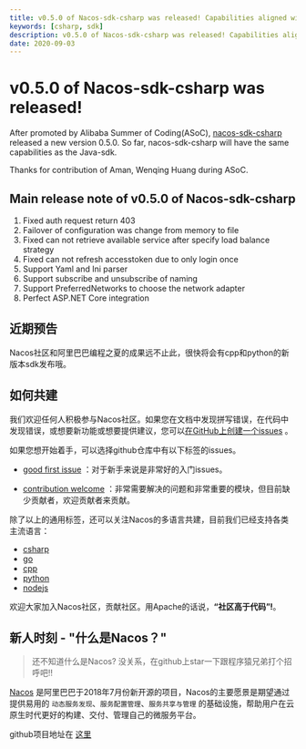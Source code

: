 ```yaml
---
title: v0.5.0 of Nacos-sdk-csharp was released! Capabilities aligned with Java SDK！
keywords: [csharp, sdk]
description: v0.5.0 of Nacos-sdk-csharp was released! Capabilities aligned with Java SDK!
date: 2020-09-03
---
```


# v0.5.0 of Nacos-sdk-csharp was released!

After promoted by Alibaba Summer of Coding(ASoC), [nacos-sdk-csharp](https://github.com/nacos-group/nacos-sdk-csharp) released a new version 0.5.0. So far, nacos-sdk-csharp will have the same capabilities as the Java-sdk.

Thanks for contribution of Aman, Wenqing Huang during ASoC.

## Main release note of v0.5.0 of Nacos-sdk-csharp

1. Fixed auth request return 403
2. Failover of configuration was change from memory to file
3. Fixed can not retrieve available service after specify load balance strategy
4. Fixed can not refresh accesstoken due to only login once
5. Support Yaml and Ini parser
6. Support subscribe and unsubscribe of naming
7. Support PreferredNetworks to choose the network adapter
8. Perfect ASP.NET Core integration

## 近期预告

Nacos社区和阿里巴巴编程之夏的成果远不止此，很快将会有cpp和python的新版本sdk发布哦。

## 如何共建

我们欢迎任何人积极参与Nacos社区。如果您在文档中发现拼写错误，在代码中发现错误，或想要新功能或想要提供建议，您可以[在GitHub上创建一个issues](https://github.com/alibaba/Nacos/issues/new) 。

如果您想开始着手，可以选择github仓库中有以下标签的issues。

 -  [good first issue](https://github.com/alibaba/nacos/labels/good%20first%20issue) ：对于新手来说是非常好的入门issues。
 
 -  [contribution welcome](https://github.com/alibaba/nacos/labels/contribution%20欢迎) ：非常需要解决的问题和非常重要的模块，但目前缺少贡献者，欢迎贡献者来贡献。

除了以上的通用标签，还可以关注Nacos的多语言共建，目前我们已经支持各类主流语言：

* [csharp](https://github.com/nacos-group/nacos-sdk-csharp)
* [go](https://github.com/nacos-group/nacos-sdk-go)
* [cpp](https://github.com/nacos-group/nacos-sdk-cpp)
* [python](https://github.com/nacos-group/nacos-sdk-python)
* [nodejs](https://github.com/nacos-group/nacos-sdk-nodejs)

欢迎大家加入Nacos社区，贡献社区。用Apache的话说，**“社区高于代码”!**。

## [](https://github.com/alibaba/nacos)新人时刻 - "什么是Nacos？"
> 还不知道什么是Nacos? 没关系，在github上star一下跟程序猿兄弟打个招呼吧!!

[Nacos](https://github.com/alibaba/nacos) 是阿里巴巴于2018年7月份新开源的项目，Nacos的主要愿景是期望通过提供易用的 `动态服务发现`、`服务配置管理`、`服务共享与管理` 的基础设施，帮助用户在云原生时代更好的构建、交付、管理自己的微服务平台。

github项目地址在 [这里](https://github.com/alibaba/nacos)
